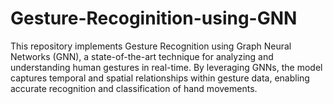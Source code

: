 # Gesture-Recoginition-using-GNN
This repository implements Gesture Recognition using Graph Neural Networks (GNN), a state-of-the-art technique for analyzing and understanding human gestures in real-time. By leveraging GNNs, the model captures temporal and spatial relationships within gesture data, enabling accurate recognition and classification of hand movements.
